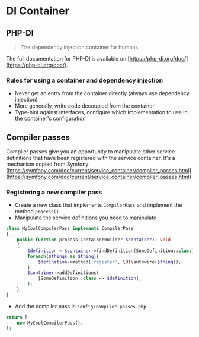 # DI Container

## PHP-DI

> The dependency injection container for humans

The full documentation for PHP-DI is available on [https://php-di.org/doc/](https://php-di.org/doc/).

### Rules for using a container and dependency injection

- Never get an entry from the container directly (always use dependency injection)
- More generally, write code decoupled from the container
- Type-hint against interfaces, configure which implementation to use in the container's configuration


## Compiler passes

Compiler passes give you an opportunity to manipulate other service definitions that have been registered
with the service container. It's a mechanism copied from Symfony:
[https://symfony.com/doc/current/service_container/compiler_passes.html](https://symfony.com/doc/current/service_container/compiler_passes.html)

### Registering a new compiler pass

- Create a new class that implements `CompilerPass` and implement the method `process()`
- Manipulate the service definitions you need to manipulate
```php showLineNumbers title="MyCoolCompilerPass.php"
class MyCoolCompilerPass implements CompilerPass
{
    public function process(ContainerBuilder $container): void
    {
        $definition = $container->findDefinition(SomeDefinition::class);
        foreach($things as $thing){
            $definition->method('register', \DI\autowire($thing));
        }
        $container->addDefinitions(
            [SomeDefinition::class => $definition],
        );
    }
}
```
- Add the compiler pass in `config/compiler-passes.php`

```php showLineNumbers title="config/compiler-passes.php"
return [
    new MyCoolCompilerPass(),
];
```